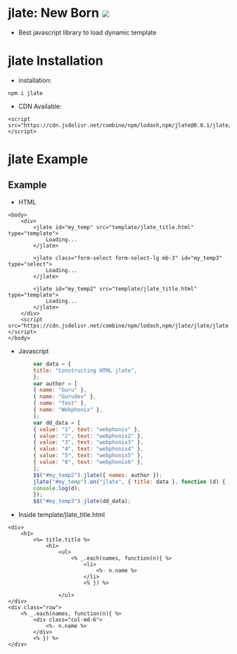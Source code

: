 # jlate: New Born [![](https://data.jsdelivr.com/v1/package/npm/jlate/badge)](https://www.jsdelivr.com/package/npm/jlate)

- Best javascript library to load dynamic template


# jlate Installation

- installation:
```
npm i jlate
```

- CDN Available:
```
<script src="https://cdn.jsdelivr.net/combine/npm/lodash,npm/jlate@0.0.1/jlate/JLate.min.js"></script>
```
# jlate Example
## Example

- HTML
```
<body>
    <div>
        <jlate id="my_temp" src="template/jlate_title.html" type="template">
            Loading...
        </jlate>

        <jlate class="form-select form-select-lg mb-3" id="my_temp3" type="select">
            Loading...
        </jlate>

        <jlate id="my_temp2" src="template/jlate_title.html" type="template">
            Loading...
        </jlate>
    </div>
    <script src="https://cdn.jsdelivr.net/combine/npm/lodash,npm/jlate/jlate/jlate.min.js"></script>
</body>
```
- Javascript
```javascript
        var data = {
        title: "Constructing HTML jlate",
        };
        var author = [
        { name: "Guru" },
        { name: "Gurudev" },
        { name: "Test" },
        { name: "Webphonix" },
        ];
        var dd_data = [
        { value: "1", text: "webphonix" },
        { value: "2", text: "webphonix2" },
        { value: "3", text: "webphonix3" },
        { value: "4", text: "webphonix4" },
        { value: "5", text: "webphonix5" },
        { value: "6", text: "webphonix6" },
        ];
        $$("#my_temp2").jlate({ names: author });
        jlate("#my_temp").on("jlate", { title: data }, function (d) {
        console.log(d);
        });
        $$("#my_temp3").jlate(dd_data);

```

- Inside template/jlate_title.html
```
<div>
    <h1>
        <%= title.title %>
            <h1>
                <ul>
                    <% _.each(names, function(n){ %>
                        <li>
                            <%- n.name %>
                        </li>
                        <% }) %>

                </ul>
</div>
<div class="row">
    <% _.each(names, function(n){ %>
        <div class="col-md-6">
            <%- n.name %>
        </div>
        <% }) %>
</div>

```

